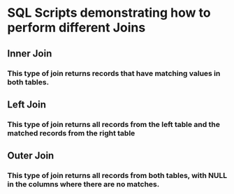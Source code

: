 # SQL Scripts demonstrating how to perform different Joins

## Inner Join
### This type of join returns records that have matching values in both tables.

## Left Join
### This type of join returns all records from the left table and the matched records from the right table

## Outer Join
### This type of join returns all records from both tables, with NULL in the columns where there are no matches.